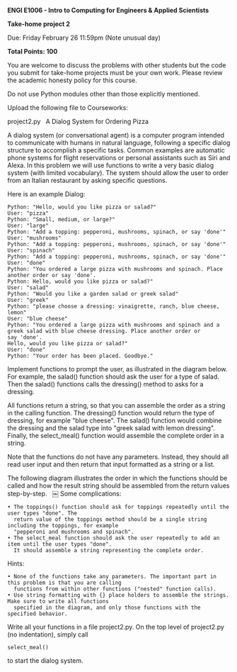 **ENGI E1006 - Intro to Computing for Engineers & Applied Scientists**

**Take-home project 2**

Due: Friday February 26 11:59pm (Note unusual day)

**Total Points: 100**

You are welcome to discuss the problems with other students but the code you submit for take-home
projects must be your own work. Please review the academic honesty policy for this course.

Do not use Python modules other than those explicitly mentioned. 

Upload the following file to Courseworks:

project2.py
 
A Dialog System for Ordering Pizza

A dialog system (or conversational agent) is a computer program intended to communicate with humans
in natural language, following a specific dialog structure to accomplish a specific tasks. Common examples
are automatic phone systems for flight reservations or personal assistants such as Siri and Alexa. In this
problem we will use functions to write a very basic dialog system (with limited vocabulary). The system
should allow the user to order from an Italian restaurant by asking specific questions. 

Here is an example Dialog: 

	Python: "Hello, would you like pizza or salad?"
	User: "pizza"
	Python: "Small, medium, or large?"
	User: "large"
	Python: "Add a topping: pepperoni, mushrooms, spinach, or say 'done'"
	User: "mushrooms"
	Python: "Add a topping: pepperoni, mushrooms, spinach, or say 'done'"
	User: "spinach"
	Python: "Add a topping: pepperoni, mushrooms, spinach, or say 'done'"
	User: "done"
	Python: "You ordered a large pizza with mushrooms and spinach. Place another order or say 'done'.
	Python: Hello, would you like pizza or salad?"
	User: "salad"
	Python: "Would you like a garden salad or greek salad"
	User: "greek"
	Python: "please choose a dressing: vinaigrette, ranch, blue cheese, lemon"
	User: "blue cheese"
	Python: "You ordered a large pizza with mushrooms and spinach and a greek salad with blue cheese dressing. Place another order or say 'done'.               
	Hello, would you like pizza or salad?"
	User: "done"
	Python: "Your order has been placed. Goodbye."

Implement functions to prompt the user, as illustrated in the diagram below. For example, the salad()
function should ask the user for a type of salad. Then the salad() functions calls the dressing()
method to asks for a dressing.

All functions return a string, so that you can assemble the order as a string in the calling function.
The dressing() function would return the type of dressing, for example "blue cheese". The salad()
function would combine the dressing and the salad type into "greek salad with lemon dressing". Finally,
the select_meal() function would assemble the complete order in a string.

Note that the functions do not have any parameters. Instead, they should all read user input and then return that input formatted as a string or a list.

The following diagram illustrates the order in which the functions should be called and how the 
result string should be assembled from the return values step-by-step.
  ￼
Some complications:

	• The toppings() function should ask for toppings repeatedly until the user types "done". The
	  return value of the toppings method should be a single string including the toppings, for example
	  "pepperoni and mushrooms and spinach".
	• The select_meal function should ask the user repeatedly to add an item until the user types "done".
	  It should assemble a string representing the complete order.  

Hints:

	• None of the functions take any parameters. The important part in this problem is that you are calling
	  functions from within other functions ("nested" function calls).
	• Use string formatting with {} place holders to assemble the strings. Make sure to write all functions
	  specified in the diagram, and only those functions with the specified behavior. 

Write all your functions in a file project2.py. On the top level of project2.py (no indentation), simply call

	select_meal()
 
to start the dialog system.
